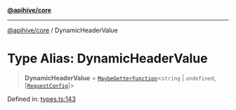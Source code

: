 [**@apihive/core**](../README.md)

***

[@apihive/core](../globals.md) / DynamicHeaderValue

# Type Alias: DynamicHeaderValue

> **DynamicHeaderValue** = [`MaybeGetterFunction`](MaybeGetterFunction.md)\<`string` \| `undefined`, \[[`RequestConfig`](RequestConfig.md)\]\>

Defined in: [types.ts:143](https://github.com/cleverplatypus/apihive-core/blob/917ef8bbf07171bc9393193650ebef9dbc655327/src/types.ts#L143)
